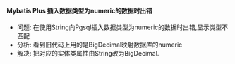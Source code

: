 #### Mybatis Plus 插入数据类型为numeric的数据时出错

- 问题: 在使用String向Pgsql插入数据类型为numeric的数据时出错,显示类型不匹配
- 分析: 看到旧代码上用的是BigDecimal映射数据库的numeric
- 解决: 把对应的实体类属性由String改为BigDecimal.